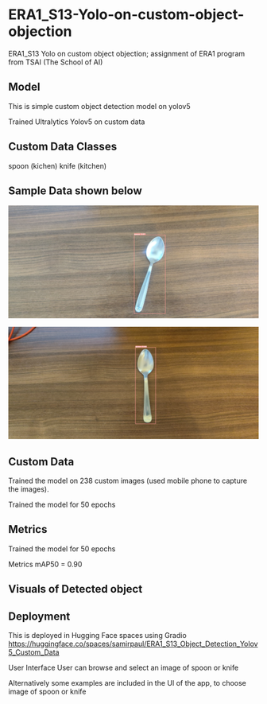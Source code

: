 # ERA1_S13-Yolo-on-custom-object-objection
ERA1_S13 Yolo on custom object objection; assignment of ERA1 program from TSAI (The School of AI)

## Model
This is simple custom object detection model on yolov5

Trained Ultralytics Yolov5 on custom data

## Custom Data Classes
spoon (kichen) knife (kitchen)

## Sample Data shown below

![image](https://github.com/paulsamir2010/ERA1_S13-Yolo-on-custom-object-objection/blob/main/IMG_20230812_105427.jpg)

![image](https://github.com/paulsamir2010/ERA1_S13-Yolo-on-custom-object-objection/blob/main/IMG_20230812_105330.jpg)

## Custom Data
Trained the model on 238 custom images (used mobile phone to capture the images).

Trained the model for 50 epochs

## Metrics
Trained the model for 50 epochs

Metrics
mAP50 = 0.90

## Visuals of Detected object


## Deployment
This is deployed in Hugging Face spaces using Gradio
https://huggingface.co/spaces/samirpaul/ERA1_S13_Object_Detection_Yolov5_Custom_Data

User Interface
User can browse and select an image of spoon or knife

Alternatively some examples are included in the UI of the app, to choose image of spoon or knife
